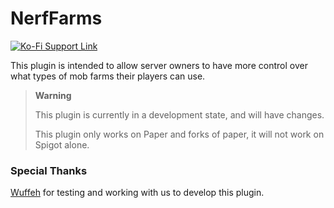 # NerfFarms

[![Ko-Fi Support Link](https://img.shields.io/badge/Ko--fi-donate-FF5E5B?logo=ko-fi)](https://ko-fi.com/illogicalrhythmic)

This plugin is intended to allow server owners to have more control over what types of mob farms their players can use.

> **Warning**
> 
> This plugin is currently in a development state, and will have changes.
> 
> This plugin only works on Paper and forks of paper, it will not work on Spigot alone.

### Special Thanks

[Wuffeh](https://github.com/Wuffeh) for testing and working with us to develop this plugin.
